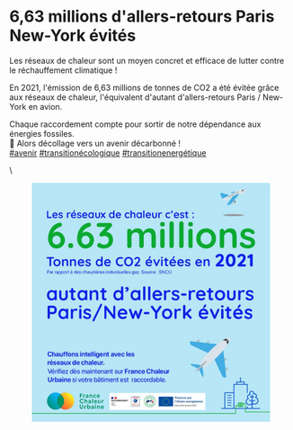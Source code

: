 # 6,63 millions d'allers-retours Paris New-York évités

Les réseaux de chaleur sont un moyen concret et efficace de lutter contre le réchauffement climatique !

En 2021, l'émission de 6,63 millions de tonnes de CO2 a été évitée grâce aux réseaux de chaleur, l'équivalent d'autant d'allers-retours Paris / New-York en avion.

Chaque raccordement compte pour sortir de notre dépendance aux énergies fossiles.\
🛫 Alors décollage vers un avenir décarbonné !\
[#avenir](https://www.linkedin.com/feed/hashtag/?keywords=avenir\&highlightedUpdateUrns=urn%3Ali%3Aactivity%3A7042448094117998592) [#transitionécologique](https://www.linkedin.com/feed/hashtag/?keywords=transition%C3%A9cologique\&highlightedUpdateUrns=urn%3Ali%3Aactivity%3A7042448094117998592) [#transitionenergétique](https://www.linkedin.com/feed/hashtag/?keywords=transitionenerg%C3%A9tique\&highlightedUpdateUrns=urn%3Ali%3Aactivity%3A7042448094117998592)

\


<div>

<figure><img src=".gitbook/assets/image (6).png" alt=""><figcaption></figcaption></figure>

 


</div>
